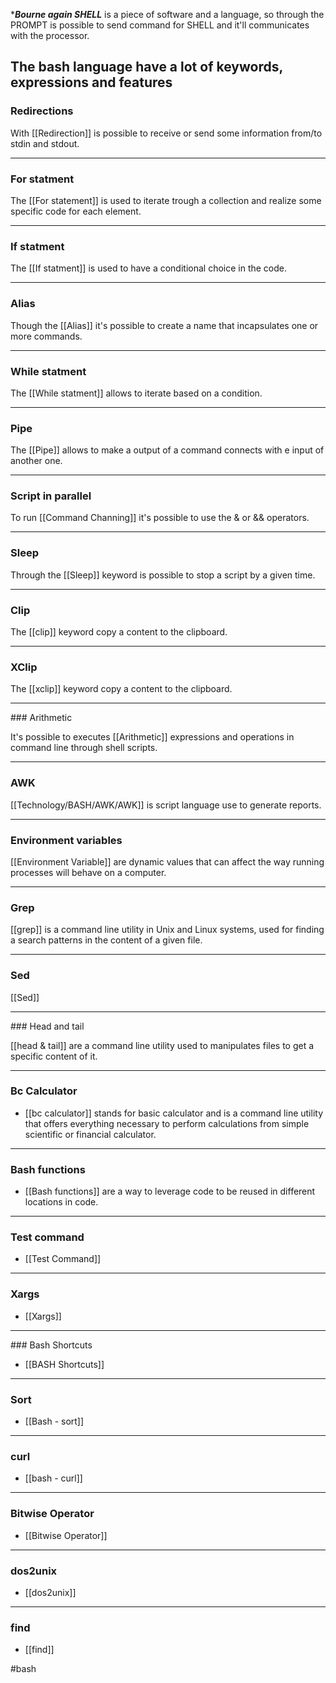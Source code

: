 
****Bourne again SHELL*** is a piece of software and a language, so through the PROMPT is possible to send command for SHELL and it'll communicates with the processor.

## The bash language have a lot of keywords, expressions and features

### Redirections

With [[Redirection]] is possible to receive or send some information from/to stdin and stdout.

<hr>

### For statment

The [[For statement]] is used to iterate trough a collection and realize some specific code for each element.

<hr>

### If statment

The [[If statment]] is used to have a conditional choice in the code.

<hr>

### Alias

Though the [[Alias]] it's possible to create a name that incapsulates one or more commands.

<hr>

### While statment

The [[While statment]] allows to iterate based on a condition.

<hr>

### Pipe

The [[Pipe]] allows to make a output of a command connects with e input of another one.

<hr>

### Script in parallel

To run [[Command Channing]] it's possible to use the & or && operators.

<hr>

### Sleep

Through the [[Sleep]] keyword is possible to stop a script by a given time.

<hr>

### Clip

The [[clip]] keyword copy a content to the clipboard.

<hr>

### XClip

The [[xclip]] keyword copy a content to the clipboard.

<hr>
### Arithmetic

It's possible to executes [[Arithmetic]] expressions and operations in command line through shell scripts.

<hr>

### AWK

[[Technology/BASH/AWK/AWK]] is script language use to generate reports.

<hr>

### Environment variables

[[Environment Variable]] are dynamic values that can affect the way running processes will behave on a computer.

<hr>

### Grep

[[grep]] is a command line utility in Unix and Linux systems, used for finding a search patterns in the content of a given file.

<hr>

### Sed

[[Sed]]

<hr>
### Head and tail

[[head & tail]] are a command line utility used to manipulates files to get a specific content of it.

<hr>

### Bc Calculator

* [[bc calculator]] stands for basic calculator and is a command line utility that offers everything necessary to perform calculations from simple scientific or financial calculator.

<hr>

### Bash functions

* [[Bash functions]] are a way to leverage code to be reused in different locations in code.

<hr>

### Test command

* [[Test Command]]

<hr>

### Xargs

* [[Xargs]]

<hr>
### Bash Shortcuts

- [[BASH Shortcuts]]

<hr>

### Sort

* [[Bash - sort]]

<hr>

### curl

* [[bash - curl]]

<hr>

### Bitwise Operator

* [[Bitwise Operator]]

<hr>

### dos2unix

* [[dos2unix]]

<hr>

### find

* [[find]]

#bash 